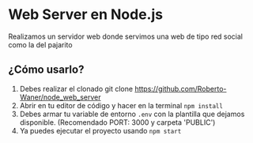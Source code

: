 # Web Server en Node.js
Realizamos un servidor web donde servimos una web de tipo red social como la del pajarito

## ¿Cómo usarlo?
1. Debes realizar el clonado  git clone https://github.com/Roberto-Waner/node_web_server
2. Abrir en tu editor de código y hacer en la terminal  `npm install`
3. Debes armar tu variable de entorno  `.env`  con la plantilla que dejamos disponible. (Recomendado PORT: 3000 y carpeta 'PUBLIC')
4. Ya puedes ejecutar el proyecto usando  `npm start`

